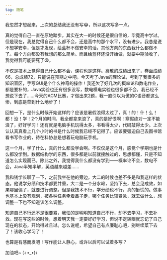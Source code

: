 ```yaml
---
tag: 随笔
---
```


我忽然才想起来，上次的总结我还没有写😂，所以这次写多一点。

真的觉得自己一直在原地踏步。其实在大一的时候还是很自信的，毕竟高中学过。但是现在，我总觉得自己什么都不会，还是高中的那个水平，没有进步。我总是说不想学安卓，但是才发现，绘蓝杯不做安卓的话，其他方向的东西我什么都做不了。每个方向都没有我想的那么简单。而且绘蓝杯还没开始做，就要中期验收了，我觉得我可能要死了😪。

不仅是技术上觉得自己什么都不会，课程也是这样。离散的成绩出来了，卷面成绩66，总成绩72，只能说在预期之中吧。今天考了Java的理论试，考到了我很多的知识盲区，手写GUI是个什么神奇的操作！我还欠了好几次的概率论和数电作业，都是要补的，Java实验也还有很多没写，数电模电实验也很多都不会，我已经不想说下去了……今天的ACM比赛，才做出来2题，我一直引以为傲的C语音都这么惨，到底是菜到什么地步了！

回想一下，是什么时候开始这样的？应该是暑假浪得太过了，真！的！什！么！都！没！学！2个月的时间，我全都拿来浪了，真的是好恨啊！寒假绝对一定不能浪了，好好学习！还有就是电脑手机玩得太多，书看得太少，代码敲得太少。上次认认真真看上几个小时的书是什么时候我已经不记得了。应该要强迫自己去图书馆看书写作业的，待在科协总是想着玩电脑玩手机。

这一个月，学了什么，真的什么都没学会啊。不仅仅是这个月，感觉个学期也是什么都没学到。数据结构学的东西，很多都是以前就接触过的，思想都懂，只是不知道怎么实现而已。除此之外，我觉得我什么都没有学到——概率论不会，数电不会，Java半知半解，英语越来越差……

我和钱学长聊了一下，之前我坐在他的旁边，大二的时候也差不多是和我这样的状态。他说学分绩和技术都要并重，大二是一个分水岭，坚持下去，总会见成效，如果哪里偏了，就要进行调整。但是我技术不行，学分绩也不行，真的挺慌的。做事也基本上没有规划，被各种任务牵着鼻子走，哪个任务比较紧急，就去做什么，想调整一下也不知道该怎么调整。

知道自己不行还不是很要紧，我怕的是明明知道自己不行，却不去学习，不去补救。现在写这些的时候，想着明天我一定要好好学习，但说不定转眼就忘记了自己现在的状态，开始得过且过。怎么说呢，希望自己有点廉耻心吧，别继续菜下去了！该收心学习了！

也算是有感而发吧！写作能让人静心，或许以后可以试着多写？

加油吧~
(ง •_•)ง